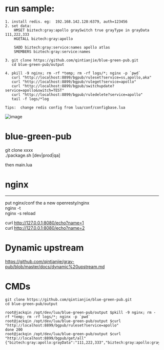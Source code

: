 
# run sample:
```
1. install redis. eg:  192.168.142.128:6379, auth=123456
2. set data:
    HMSET biztech:gray:apollo graySwitch true grayType in grayData 111,222,333
    HGETALL biztech:gray:apollo
    
    SADD biztech:gray:service:names apollo atlas
    SMEMBERS biztech:gray:service:names
    
3. git clone https://github.com/qintianjie/blue-green-pub.git
   cd blue-green-pub/output
   
4. pkill -9 nginx; rm -rf *temp; rm -rf logs/*; nginx -p `pwd`
   curl "http://localhost:8899/bgpub/ruleset?service=ss,apollo,aka"
   curl "http://localhost:8899/bgpub/ruleget?service=apollo"
   curl "http://localhost:8899/bgpub/switchupdate?service=apollo&switch=TEST"
   curl "http://localhost:8899/bgpub/ruledelete?service=apollo"
   tail -f logs/*log
   
Tips:  change redis config from lua/conf/configbase.lua
```
![image](https://github.com/qintianjie/blue-green-pub/blob/master/docs/pics/blue_green_action.png)


# blue-green-pub

git clone xxxx   
./package.sh [dev|prod|qa]  
  
then main.lua   

# nginx		
---		
put nginx/conf  the a new openresty/nginx	
nginx -t   
nginx -s reload  

curl http://127.0.0.1:8080/echo?name=1  
curl http://127.0.0.1:8080/echo?name=2  


# Dynamic upstream  
https://github.com/qintianjie/gray-pub/blob/master/docs/dynamic%20upstream.md 

# CMDs
```
git clone https://github.com/qintianjie/blue-green-pub.git
cd blue-green-pub/output

root@jackqin /opt/dev/lua/blue-green-pub/output $pkill -9 nginx; rm -rf *temp; rm -rf logs/*; nginx -p `pwd`
root@jackqin /opt/dev/lua/blue-green-pub/output $curl "http://localhost:8899/bgpub/ruleset?service=apollo"
done 200
root@jackqin /opt/dev/lua/blue-green-pub/output $curl "http://localhost:8899/bgpub/get/all"
{"biztech:gray:apollo:grayData":"111,222,333","biztech:gray:apollo:graySwitch":"true","biztech:gray:apollo:grayType":"in"}

```
